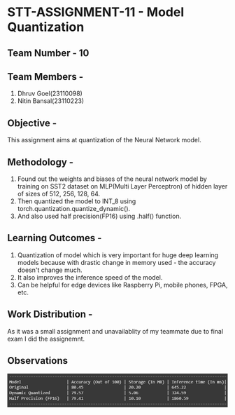 # STT-ASSIGNMENT-11 - Model Quantization

## Team Number - 10

## Team Members - 
1. Dhruv Goel(23110098)
2. Nitin Bansal(23110223)

## Objective -
This assignment aims at quantization of the Neural Network model.

## Methodology -
1. Found out the weights and biases of the neural network model by training on SST2 dataset on MLP(Multi Layer Perceptron) of hidden layer of sizes of 512, 256, 128, 64.
2. Then quantized the model to INT_8 using torch.quantization.quantize_dynamic().
3. And also used half precision(FP16) using .half() function.

## Learning Outcomes -
1. Quantization of model which is very important for huge deep learning models because with drastic change in memory used - the accuracy doesn't change much.
2. It also improves the inference speed of the model.
3. Can be helpful for edge devices like Raspberry Pi, mobile phones, FPGA, etc.

## Work Distribution -
As it was a small assignment and unavailablity of my teammate due to final exam I did the assignemnt.

## Observations  
![Observations](QUANTIZATION%20RESULTS.png)
